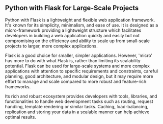 ## Python with Flask for Large-Scale Projects
Python with Flask is a lightweight and flexible web application framework. It's known for its simplicity, minimalism, and ease of use. It is designed as a micro-framework providing a lightweight structure which facilitates developers in building a web application quickly and easily but not compromising on the efficiency and ability to scale up from small-scale projects to larger, more complex applications.

Flask is a good choice for smaller, simpler applications. However, 'micro' has more to do with what Flask is, rather than limiting its scalability potential. Flask can be used for large-scale systems and more complex applications with attention to specific requirements and constraints, careful planning, good architecture, and modular design, but it may require more effort to manage and scale compared to more robust and feature-rich frameworks.

Its rich and robust ecosystem provides developers with tools, libraries, and functionalities to handle web development tasks such as routing, request handling, template rendering or similar tasks. Caching, load-balancing, replication and storing your data in a scalable manner can help achieve optimal results.